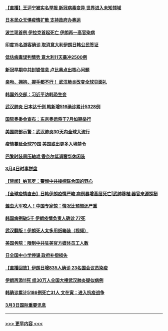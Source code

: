 #### [【直播】王沪宁被实名举报 新冠病毒变异 世界进入未知领域](../pages/prog202/a102789799.md?t=03042202) 
#### [日本民众无惧疫情扩散 支持政府办奥运](../pages/prog202/a102791580.md?t=03042202) 
#### [波兰现首例 伊拉克首起死亡 伊朗再一高官染病](../pages/prog202/a102791525.md?t=03042202) 
#### [印度15名游客确诊 取消意大利伊朗日韩公民签证](../pages/prog202/a102791475.md?t=03042202) 
#### [低估病毒误判情势 意大利11天暴冲2500例](../pages/prog202/a102791348.md?t=03042202) 
#### [新冠早期中共封锁信息 卢比奥点出核心问题](../pages/prog202/a102791383.md?t=03042202) 
#### [亲吻、拥抱、握手都不行！ 武汉肺炎改变全球见面礼](../pages/prog202/a102791314.md?t=03042202) 
#### [韩国外交部：习近平访韩恐生变](../pages/prog202/a102791303.md?t=03042202) 
#### [武汉肺炎 日本达千例 韩新增516确诊累计5328例](../pages/prog202/a102791290.md?t=03042202) 
#### [国际奥委会宣布：东京奥运将于7月如期举行](../pages/prog202/a102791284.md?t=03042202) 
#### [美国防部示警：武汉肺炎30天内全球大流行](../pages/prog202/a102791222.md?t=03042202) 
#### [疫情蔓延全球79国 美国或出更多入境禁令](../pages/prog202/a102791179.md?t=03042202) 
#### [巴黎时装周压轴戏  香奈尔低调奢华休闲装](../pages/prog202/a102791146.md?t=03042202) 
#### [3月4日时事拼盘](../pages/prog202/a102791082.md?t=03042202) 
#### [【禁闻】纳瓦罗：警惕中共操控联合国的野心](../pages/prog202/a102791040.md?t=03042202) 
#### [【全球疫情直击】日韩伊朗疫情严峻 病例暴增高层死亡|武肺移植 器官来源探秘](../pages/prog202/a102791016.md?t=03042202) 
#### [蝗虫大军咬人！中国专家惊：情况比预想还严重](../pages/prog202/a102790691.md?t=03042202) 
#### [韩国病例破5千 伊朗疫情负责人确诊 77死](../pages/prog202/a102790954.md?t=03042202) 
#### [武汉翻版！伊朗死人太多用纸箱装（视频）](../pages/prog202/a102790888.md?t=03042202) 
#### [美国务院：限制中共驻美官方媒体员工人数](../pages/prog202/a102790926.md?t=03042202) 
#### [日全国中小学停课 政府补偿损失](../pages/prog202/a102790884.md?t=03042202) 
#### [【直播回放】伊朗日增835人确诊 23名国会议员染疫](../pages/prog202/a102789798.md?t=03042202) 
#### [伊朗再添11死 组30万人全国大搜武汉肺炎疑似病例](../pages/prog202/a102790794.md?t=03042202) 
#### [韩确诊累计5186例死亡31人 文在寅：进入抗疫战争](../pages/prog202/a102790745.md?t=03042202) 
#### [3月3日国际重要讯息](../pages/prog202/a102790710.md?t=03042202) 

----
#### [ >>> 更早内容 <<< ](../indexes/prog202-earlier.md)
